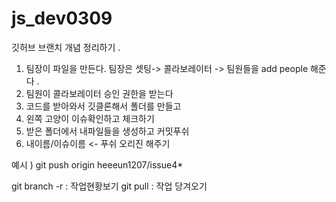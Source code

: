 # js_dev0309
깃허브 브랜치 개념 정리하기 .
1. 팀장이 파일을 만든다.  팀장은 셋팅-> 콜라보레이터 -> 팀원들을 add people 해준다 . 
2. 팀원이 콜라보레이터 승인 권한을 받는다 
3. 코드를 받아와서 깃클론해서 폴더를 만들고 
4. 왼쪽 고양이 이슈확인하고 체크하기 
5. 받은 폴더에서 내파일들을 생성하고 커밋푸쉬 
6. 내이름/이슈이름 <- 푸쉬 오리진 해주기 

예시 ) git push origin  heeeun1207/issue4* 


git branch -r  : 작업현황보기 
git pull  : 작업 당겨오기 

